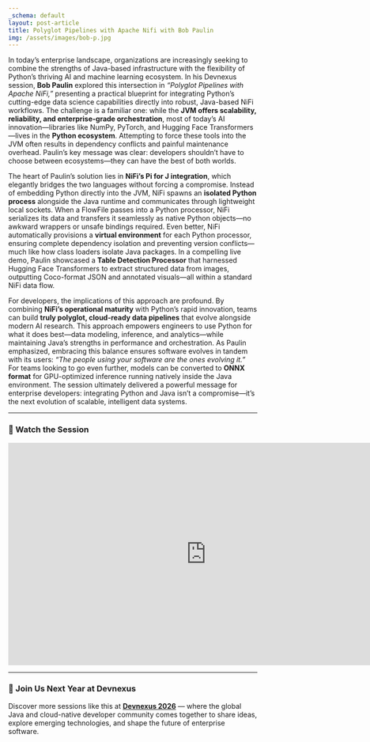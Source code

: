 ```yaml
---
_schema: default
layout: post-article
title: Polyglot Pipelines with Apache Nifi with Bob Paulin
img: /assets/images/bob-p.jpg
---
```


In today’s enterprise landscape, organizations are increasingly seeking to combine the strengths of Java-based infrastructure with the flexibility of Python’s thriving AI and machine learning ecosystem. In his Devnexus session, **Bob Paulin** explored this intersection in *“Polyglot Pipelines with Apache NiFi,”* presenting a practical blueprint for integrating Python’s cutting-edge data science capabilities directly into robust, Java-based NiFi workflows. The challenge is a familiar one: while the **JVM offers scalability, reliability, and enterprise-grade orchestration**, most of today’s AI innovation—libraries like NumPy, PyTorch, and Hugging Face Transformers—lives in the **Python ecosystem**. Attempting to force these tools into the JVM often results in dependency conflicts and painful maintenance overhead. Paulin’s key message was clear: developers shouldn’t have to choose between ecosystems—they can have the best of both worlds.

The heart of Paulin’s solution lies in **NiFi’s Pi for J integration**, which elegantly bridges the two languages without forcing a compromise. Instead of embedding Python directly into the JVM, NiFi spawns an **isolated Python process** alongside the Java runtime and communicates through lightweight local sockets. When a FlowFile passes into a Python processor, NiFi serializes its data and transfers it seamlessly as native Python objects—no awkward wrappers or unsafe bindings required. Even better, NiFi automatically provisions a **virtual environment** for each Python processor, ensuring complete dependency isolation and preventing version conflicts—much like how class loaders isolate Java packages. In a compelling live demo, Paulin showcased a **Table Detection Processor** that harnessed Hugging Face Transformers to extract structured data from images, outputting Coco-format JSON and annotated visuals—all within a standard NiFi data flow.

For developers, the implications of this approach are profound. By combining **NiFi’s operational maturity** with Python’s rapid innovation, teams can build **truly polyglot, cloud-ready data pipelines** that evolve alongside modern AI research. This approach empowers engineers to use Python for what it does best—data modeling, inference, and analytics—while maintaining Java’s strengths in performance and orchestration. As Paulin emphasized, embracing this balance ensures software evolves in tandem with its users: *“The people using your software are the ones evolving it.”* For teams looking to go even further, models can be converted to **ONNX format** for GPU-optimized inference running natively inside the Java environment. The session ultimately delivered a powerful message for enterprise developers: integrating Python and Java isn’t a compromise—it’s the next evolution of scalable, intelligent data systems.

---

### 🎥 Watch the Session

<iframe width="800" height="450" src="https://www.youtube.com/embed/your_video_id_here" title="Polyglot Pipelines with Apache NiFi - Bob Paulin" frameborder="0" allowfullscreen></iframe>

---

### 🚀 Join Us Next Year at Devnexus

Discover more sessions like this at **[Devnexus 2026](https://devnexus.com)** — where the global Java and cloud-native developer community comes together to share ideas, explore emerging technologies, and shape the future of enterprise software.

